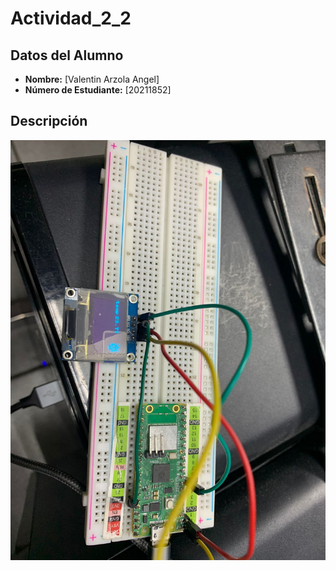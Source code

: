 # Actividad_2_2
## Datos del Alumno

- **Nombre:** [Valentin Arzola Angel]
- **Número de Estudiante:** [20211852]


## Descripción

![Imagen del desarrollo](https://github.com/ceofjedis/Actividad_2_2/blob/main/Muestra.jpeg)
